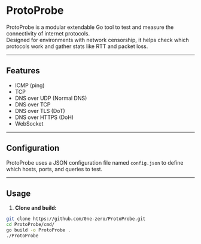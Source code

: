 # ProtoProbe

ProtoProbe is a modular extendable Go tool to test and measure the connectivity of internet protocols.  
Designed for environments with network censorship, it helps check which protocols work and gather stats like RTT and packet loss.

---

## Features
- ICMP (ping)
- TCP
- DNS over UDP (Normal DNS)
- DNS over TCP
- DNS over TLS (DoT)
- DNS over HTTPS (DoH)
- WebSocket

---

## Configuration
ProtoProbe uses a JSON configuration file named `config.json` to define which hosts, ports, and queries to test.

---
## Usage

1. **Clone and build:**
```bash
git clone https://github.com/0ne-zero/ProtoProbe.git
cd ProtoProbe/cmd/
go build -o ProtoProbe .
./ProtoProbe
```
